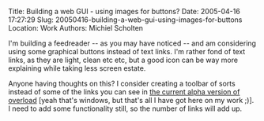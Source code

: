 Title: Building a web GUI - using images for buttons?
Date: 2005-04-16 17:27:29
Slug: 20050416-building-a-web-gui-using-images-for-buttons
Location: Work
Authors: Michiel Scholten

<p>I'm building a feedreader -- as you may have noticed -- and am considering using some graphical buttons instead of text links. I'm rather fond of text links, as they are light, clean etc etc, but a good icon can be way more explaining while taking less screen estate.</p>

<p>Anyone having thoughts on this? I consider creating a toolbar of sorts instead of some of the links you can see in <a href="http://aquariusoft.org/gallery/various/20050416_1234items_in_overload">the current alpha version of overload</a> [yeah that's windows, but that's all I have got here on my work ;)]. I need to add some functionality still, so the number of links will add up.</p>